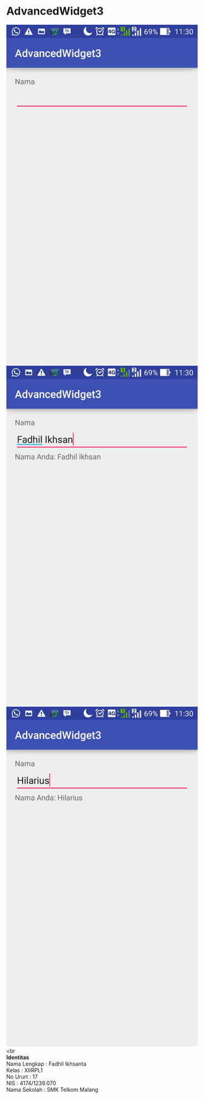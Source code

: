 # AdvancedWidget3
![Gambar1](https://raw.githubusercontent.com/Ikhsannotes/AdvancedWidget3/master/Screenshot_2016-09-26-11-30-05.jpg)
![Gambar2](https://raw.githubusercontent.com/Ikhsannotes/AdvancedWidget3/master/Screenshot_2016-09-26-11-30-16.jpg)
![Gambar2](https://raw.githubusercontent.com/Ikhsannotes/AdvancedWidget3/master/Screenshot_2016-09-26-11-30-24.jpg)<br<br>
**Identitas**<br>
Nama Lengkap  : Fadhil Ikhsanta<br>
Kelas         : XIIRPL1<br>
No Ururt      : 17<br>
NIS           : 4174/1239.070<br>
Nama Sekolah  : SMK Telkom Malang

